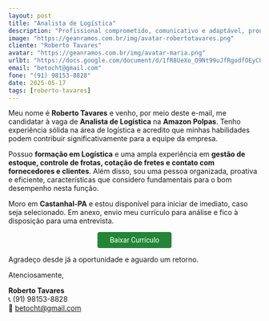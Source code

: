 ```yaml
---
layout: post
title: "Analista de Logística"
description: "Profissional comprometido, comunicativo e adaptável, pronto para agregar valor à equipe!"
image: "https://geanramos.com.br/img/avatar-robertotavares.png"
cliente: "Roberto Tavares"
avatar: "https://geanramos.com.br/img/avatar-maria.png"
urlbt: "https://docs.google.com/document/d/1fR8UeXo_O9Nt99uJfRgodfOEyCOHoARvHt8_ZiPtLgY/export?format=pdf"
email: "betocht@gmail.com"
fone: "(91) 98153-8828"
date: 2025-05-17
tags: [roberto-tavares]
---
```


Meu nome é **Roberto Tavares** e venho, por meio deste e-mail, me candidatar à vaga de **Analista de Logística** na **Amazon Polpas**. Tenho experiência sólida na área de logística e acredito que minhas habilidades podem contribuir significativamente para a equipe da empresa.  
  
Possuo **formação em Logística** e uma ampla experiência em **gestão de estoque, controle de frotas, cotação de fretes e contato com fornecedores e clientes**. Além disso, sou uma pessoa organizada, proativa e eficiente, características que considero fundamentais para o bom desempenho nesta função.  
  
Moro em **Castanhal-PA** e estou disponível para iniciar de imediato, caso seja selecionado. Em anexo, envio meu currículo para análise e fico à disposição para uma entrevista.


<center><a href="{{ page.urlbt }}" class="btn" style="display: inline-block;padding: 8px 25px;color: white;font-size: 14px;text-decoration: none;border-radius: 4px;text-align: center;cursor: pointer;display: inline-block;font-weight: 400;font-family: 'Roboto', Tahoma, Verdana, Segoe, sans-serif;background-color: #238636;">Baixar Currículo</a></center>



Agradeço desde já a oportunidade e aguardo um retorno.  
  
Atenciosamente,

**Roberto Tavares**  
📞 (91) 98153-8828<br>
📧 betocht@gmail.com
